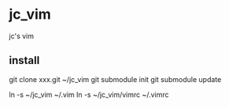 jc_vim
======
jc's vim 

install
--------
git clone xxx.git ~/jc_vim
git submodule init
git submodule update

ln -s ~/jc_vim  ~/.vim
ln -s ~/jc_vim/vimrc ~/.vimrc

